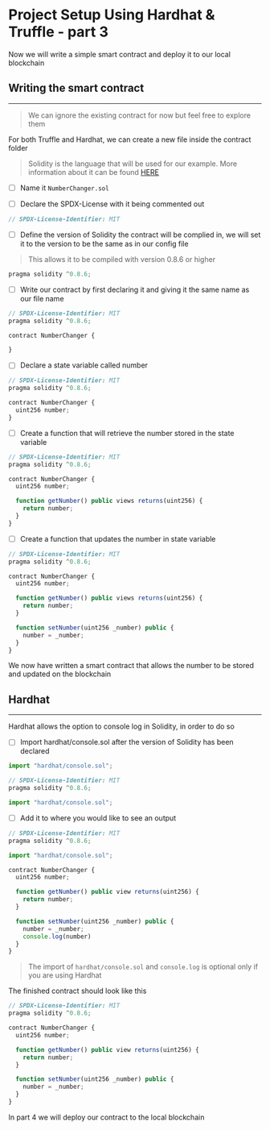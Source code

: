 # Project Setup Using Hardhat & Truffle - part 3

Now we will write a simple smart contract and deploy it to our local blockchain

## Writing the smart contract

---

>We can ignore the existing contract for now but feel free to explore them

For both Truffle and Hardhat, we can create a new file inside the contract folder

>Solidity is the language that will be used for our example. More information about it can be found [HERE](https://docs.soliditylang.org/en/v0.8.7/)

- [ ] Name it ```NumberChanger.sol```

- [ ] Declare the SPDX-License with it being commented out

``` js
// SPDX-License-Identifier: MIT
```

- [ ] Define the version of Solidity the contract will be complied in, we will set it to the version to be the same as in our config file

>This allows it to be compiled with version 0.8.6 or higher

```js
pragma solidity ^0.8.6;
```

- [ ] Write our contract by first declaring it and giving it the same name as our file name

```js
// SPDX-License-Identifier: MIT
pragma solidity ^0.8.6;

contract NumberChanger {

}
```

- [ ] Declare a state variable called number

```js
// SPDX-License-Identifier: MIT
pragma solidity ^0.8.6;

contract NumberChanger {
  uint256 number;
}
```

- [ ] Create a function that will retrieve the number stored in the state variable

```js
// SPDX-License-Identifier: MIT
pragma solidity ^0.8.6;

contract NumberChanger {
  uint256 number;

  function getNumber() public views returns(uint256) {
    return number;
  }
}
```

- [ ] Create a function that updates the number in state variable

```js
// SPDX-License-Identifier: MIT
pragma solidity ^0.8.6;

contract NumberChanger {
  uint256 number;

  function getNumber() public views returns(uint256) {
    return number;
  }

  function setNumber(uint256 _number) public {
    number = _number;
  }
}
```

We now have written a smart contract that allows the number to be stored and updated on the blockchain

## Hardhat

---

Hardhat allows the option to console log in Solidity, in order to do so

- [ ] Import hardhat/console.sol after the version of Solidity has been declared

```js
import "hardhat/console.sol";
```

```js
// SPDX-License-Identifier: MIT
pragma solidity ^0.8.6;

import "hardhat/console.sol";
```

- [ ] Add it to where you would like to see an output

```js
// SPDX-License-Identifier: MIT
pragma solidity ^0.8.6;

import "hardhat/console.sol";

contract NumberChanger {
  uint256 number;

  function getNumber() public view returns(uint256) {
    return number;
  }

  function setNumber(uint256 _number) public {
    number = _number;
    console.log(number)
  }
}
```

> The import of ``` hardhat/console.sol ``` and ```console.log``` is optional only if you are using Hardhat

The finished contract should look like this

```js
// SPDX-License-Identifier: MIT
pragma solidity ^0.8.6;

contract NumberChanger {
  uint256 number;

  function getNumber() public view returns(uint256) {
    return number;
  }

  function setNumber(uint256 _number) public {
    number = _number;
  }
}
```

In part 4 we will deploy our contract to the local blockchain